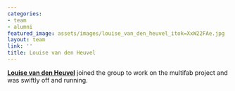 ```yaml
---
categories:
- team
- alumni
featured_image: assets/images/louise_van_den_heuvel_itok=XxW22FAe.jpg
layout: team
link: ''
title: Louise van den Heuvel
---
```


[**Louise van den Heuvel**](https://www.linkedin.com/pub/louise-van-den-heuvel/46/207/205) joined the group to work on the multifab project and was swiftly off and running.